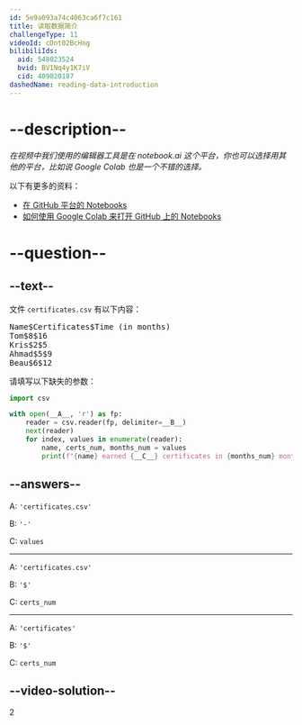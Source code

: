 ```yaml
---
id: 5e9a093a74c4063ca6f7c161
title: 读取数据简介
challengeType: 11
videoId: cDnt02BcHng
bilibiliIds:
  aid: 548023524
  bvid: BV1Nq4y1K7iV
  cid: 409020187
dashedName: reading-data-introduction
---
```


# --description--

*在视频中我们使用的编辑器工具是在 notebook.ai 这个平台，你也可以选择用其他的平台，比如说 Google Colab 也是一个不错的选择。*

以下有更多的资料：

-   [在 GitHub 平台的 Notebooks](https://github.com/krishnatray/RDP-Reading-Data-with-Python-and-Pandas)
-   [如何使用 Google Colab 来打开 GitHub 上的 Notebooks](https://colab.research.google.com/github/googlecolab/colabtools/blob/master/notebooks/colab-github-demo.ipynb)

# --question--

## --text--

文件 `certificates.csv` 有以下内容：

<pre>
Name$Certificates$Time (in months)
Tom$8$16
Kris$2$5
Ahmad$5$9
Beau$6$12
</pre>

请填写以下缺失的参数：

```py
import csv

with open(__A__, 'r') as fp:
    reader = csv.reader(fp, delimiter=__B__)
    next(reader)
    for index, values in enumerate(reader):
        name, certs_num, months_num = values
        print(f"{name} earned {__C__} certificates in {months_num} months")
```

## --answers--

A: `'certificates.csv'`

B: `'-'`

C: `values`

---

A: `'certificates.csv'`

B: `'$'`

C: `certs_num`

---

A: `'certificates'`

B: `'$'`

C: `certs_num`

## --video-solution--

2

